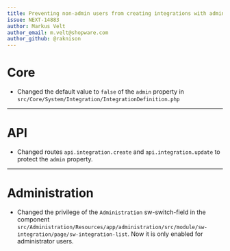 ```yaml
---
title: Preventing non-admin users from creating integrations with administrator role
issue: NEXT-14883
author: Markus Velt
author_email: m.velt@shopware.com 
author_github: @raknison
---
```

# Core
* Changed the default value to `false` of the `admin` property in `src/Core/System/Integration/IntegrationDefinition.php`
___
# API
* Changed routes `api.integration.create` and `api.integration.update` to protect the `admin` property.
___
# Administration
* Changed the privilege of the `Administration` sw-switch-field in the component `src/Administration/Resources/app/administration/src/module/sw-integration/page/sw-integration-list`. Now it is only enabled for administrator users.
